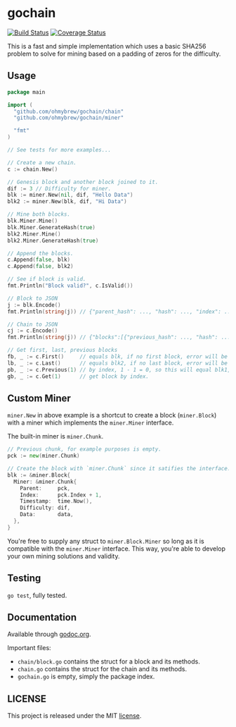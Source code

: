 # gochain

[![Build Status](https://secure.travis-ci.org/ohmybrew/gochain.png?branch=master)](http://travis-ci.org/ohmybrew/gochain)
[![Coverage Status](https://coveralls.io/repos/github/ohmybrew/gochain/badge.svg?branch=master)](https://coveralls.io/github/ohmybrew/gochain?branch=master)

This is a fast and simple implementation which uses a basic SHA256 problem to solve for mining based on a padding of zeros for the difficulty.

## Usage

```go
package main

import (
  "github.com/ohmybrew/gochain/chain"
  "github.com/ohmybrew/gochain/miner"

  "fmt"
)

// See tests for more examples...

// Create a new chain.
c := chain.New()

// Genesis block and another block joined to it.
dif := 3 // Difficulty for miner.
blk := miner.New(nil, dif, "Hello Data")
blk2 := miner.New(blk, dif, "Hi Data")

// Mine both blocks.
blk.Miner.Mine()
blk.Miner.GenerateHash(true)
blk2.Miner.Mine()
blk2.Miner.GenerateHash(true)

// Append the blocks.
c.Append(false, blk)
c.Append(false, blk2)

// See if block is valid.
fmt.Println("Block valid?", c.IsValid())

// Block to JSON
j := blk.Encode()
fmt.Println(string(j)) // {"parent_hash": ..., "hash": ..., "index": ..., "nonce": ..., "timestamp": ..., "difficulty": ..., "data": ...}

// Chain to JSON
cj := c.Encode()
fmt.Println(string(j)) // {"blocks":[{"previous_hash": ..., "hash": ..., "index": ..., "nonce": ..., "timestamp": ..., "difficulty": ..., "data": ...}, {...}]}

// Get first, last, previous blocks
fb, _ := c.First()     // equals blk, if no first block, error will be second return.
lb, _ := c.Last()      // equals blk2, if no last block, error will be second return.
pb, _ := c.Previous(1) // by index, 1 - 1 = 0, so this will equal blk1, if no previous block, error will be second return.
gb, _ := c.Get(1)      // get block by index.
```

## Custom Miner

`miner.New` in above example is a shortcut to create a block (`miner.Block`) with a miner which implements the `miner.Miner` interface.

The built-in miner is `miner.Chunk`.

```go
// Previous chunk, for example purposes is empty.
pck := new(miner.Chunk)

// Create the block with `miner.Chunk` since it satifies the interface.
blk := &miner.Block{
  Miner: &miner.Chunk{
    Parent:     pck,
    Index:      pck.Index + 1,
    Timestamp:  time.Now(),
    Difficulty: dif,
    Data:       data,
  },
}
```

You're free to supply any struct to `miner.Block.Miner` so long as it is compatible with the `miner.Miner` interface. This way, you're able to develop your own mining solutions and validity.

## Testing

`go test`, fully tested.

## Documentation

Available through [godoc.org](https://godoc.org/github.com/ohmybrew/gochain).

Important files:

+ `chain/block.go` contains the struct for a block and its methods.
+ `chain.go` contains the struct for the chain and its methods.
+ `gochain.go` is empty, simply the package index.

## LICENSE

This project is released under the MIT [license](https://github.com/ohmybrew/gochain/blob/master/LICENSE).
